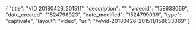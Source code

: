 {
    "title": "VID 20180426_201511",
    "description": "",
    "videoid": "158633069",
    "date_created": "1524798923",
    "date_modified": "1524799039",
    "type": "captivate",
    "layout": "video",
    "url": "\/v\/vid-20180426-201511\/158633069"
}